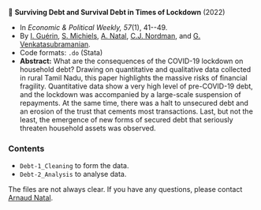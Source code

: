:newspaper: **Surviving Debt and Survival Debt in Times of Lockdown** (2022)

* In *Economic & Political Weekly, 57*(1), 41--49.
* By [I. Guérin](https://neemsis.hypotheses.org/team/isabelle-guerin), [S. Michiels](https://neemsis.hypotheses.org/team/sebastien-michiels), [A. Natal](https://neemsis.hypotheses.org/team/arnaud-natal), [C.J. Nordman](https://neemsis.hypotheses.org/team/christophe-jalil-nordman), and [G. Venkatasubramanian](https://neemsis.hypotheses.org/team/g-venkatasubramanian).
* Code formats: `.do` (Stata)
* **Abstract:** What are the consequences of the COVID-19 lockdown on household debt? Drawing on quantitative and qualitative data collected in rural Tamil Nadu, this paper highlights the massive risks of financial fragility. Quantitative data show a very high level of pre-COVID-19 debt, and the lockdown was accompanied by a large-scale suspension of repayments. At the same time, there was a halt to unsecured debt and an erosion of the trust that cements most transactions. Last, but not the least, the emergence of new forms of secured debt that seriously threaten household assets was observed.

### Contents

* `Debt-1_Cleaning` to form the data.
* `Debt-2_Analysis` to analyse data.

The files are not always clear. If you have any questions, please contact [Arnaud Natal](https://neemsis.hypotheses.org/team/arnaud-natal).
